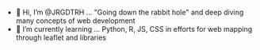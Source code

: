 - 👋 Hi, I’m @JRGDTRH ... "Going down the rabbit hole" and deep diving many concepts of web development
- 🌱 I’m currently learning ... Python, R, JS, CSS in efforts for web mapping through leaflet and libraries
